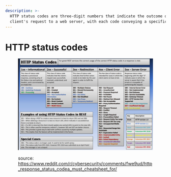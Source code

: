 ```yaml
---
description: >-
  HTTP status codes are three-digit numbers that indicate the outcome of a
  client's request to a web server, with each code conveying a specific meaning.
---
```


# HTTP status codes

<div data-full-width="true">

<figure><img src="../../../.gitbook/assets/https-status-codes.png" alt=""><figcaption><p>source: <a href="https://www.reddit.com/r/cybersecurity/comments/fwe9ud/http_response_status_codea_must_cheatsheet_for/">https://www.reddit.com/r/cybersecurity/comments/fwe9ud/http_response_status_codea_must_cheatsheet_for/</a> </p></figcaption></figure>

</div>
